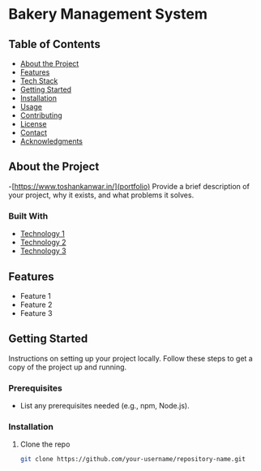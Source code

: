 # Bakery Management System


## Table of Contents
- [About the Project](#about-the-project)
- [Features](#features)
- [Tech Stack](#tech-stack)
- [Getting Started](#getting-started)
- [Installation](#installation)
- [Usage](#usage)
- [Contributing](#contributing)
- [License](#license)
- [Contact](#contact)
- [Acknowledgments](#acknowledgments)

## About the Project
-[https://www.toshankanwar.in/](portfolio)
Provide a brief description of your project, why it exists, and what problems it solves. 

### Built With
- [Technology 1](https://example.com)
- [Technology 2](https://example.com)
- [Technology 3](https://example.com)

## Features
- Feature 1
- Feature 2
- Feature 3

## Getting Started

Instructions on setting up your project locally. Follow these steps to get a copy of the project up and running.

### Prerequisites
- List any prerequisites needed (e.g., npm, Node.js).

### Installation

1. Clone the repo
   ```bash
   git clone https://github.com/your-username/repository-name.git
